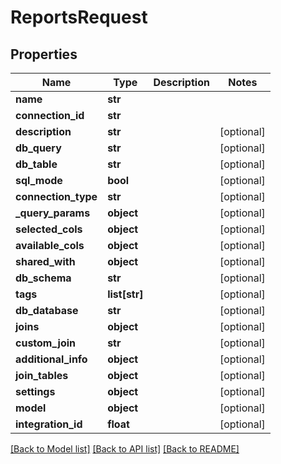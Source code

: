 # ReportsRequest

## Properties
Name | Type | Description | Notes
------------ | ------------- | ------------- | -------------
**name** | **str** |  | 
**connection_id** | **str** |  | 
**description** | **str** |  | [optional] 
**db_query** | **str** |  | [optional] 
**db_table** | **str** |  | [optional] 
**sql_mode** | **bool** |  | [optional] 
**connection_type** | **str** |  | [optional] 
**_query_params** | **object** |  | [optional] 
**selected_cols** | **object** |  | [optional] 
**available_cols** | **object** |  | [optional] 
**shared_with** | **object** |  | [optional] 
**db_schema** | **str** |  | [optional] 
**tags** | **list[str]** |  | [optional] 
**db_database** | **str** |  | [optional] 
**joins** | **object** |  | [optional] 
**custom_join** | **str** |  | [optional] 
**additional_info** | **object** |  | [optional] 
**join_tables** | **object** |  | [optional] 
**settings** | **object** |  | [optional] 
**model** | **object** |  | [optional] 
**integration_id** | **float** |  | [optional] 

[[Back to Model list]](../README.md#documentation-for-models) [[Back to API list]](../README.md#documentation-for-api-endpoints) [[Back to README]](../README.md)

